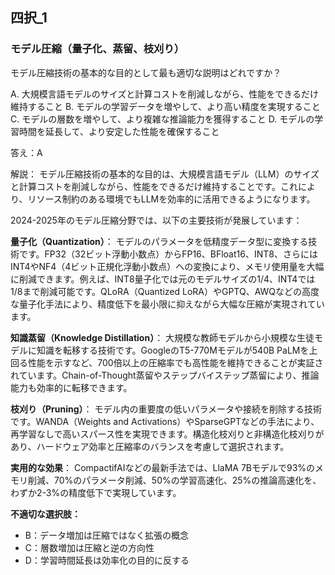 ## 四択_1
### モデル圧縮（量子化、蒸留、枝刈り）
モデル圧縮技術の基本的な目的として最も適切な説明はどれですか？

A. 大規模言語モデルのサイズと計算コストを削減しながら、性能をできるだけ維持すること
B. モデルの学習データを増やして、より高い精度を実現すること
C. モデルの層数を増やして、より複雑な推論能力を獲得すること
D. モデルの学習時間を延長して、より安定した性能を確保すること

答え：A

解説：
モデル圧縮技術の基本的な目的は、大規模言語モデル（LLM）のサイズと計算コストを削減しながら、性能をできるだけ維持することです。これにより、リソース制約のある環境でもLLMを効率的に活用できるようになります。

2024-2025年のモデル圧縮分野では、以下の主要技術が発展しています：

**量子化（Quantization）**：
モデルのパラメータを低精度データ型に変換する技術です。FP32（32ビット浮動小数点）からFP16、BFloat16、INT8、さらにはINT4やNF4（4ビット正規化浮動小数点）への変換により、メモリ使用量を大幅に削減できます。例えば、INT8量子化では元のモデルサイズの1/4、INT4では1/8まで削減可能です。QLoRA（Quantized LoRA）やGPTQ、AWQなどの高度な量子化手法により、精度低下を最小限に抑えながら大幅な圧縮が実現されています。

**知識蒸留（Knowledge Distillation）**：
大規模な教師モデルから小規模な生徒モデルに知識を転移する技術です。GoogleのT5-770Mモデルが540B PaLMを上回る性能を示すなど、700倍以上の圧縮率でも高性能を維持できることが実証されています。Chain-of-Thought蒸留やステップバイステップ蒸留により、推論能力も効率的に転移できます。

**枝刈り（Pruning）**：
モデル内の重要度の低いパラメータや接続を削除する技術です。WANDA（Weights and Activations）やSparseGPTなどの手法により、再学習なしで高いスパース性を実現できます。構造化枝刈りと非構造化枝刈りがあり、ハードウェア効率と圧縮率のバランスを考慮して選択されます。

**実用的な効果**：
CompactifAIなどの最新手法では、LlaMA 7Bモデルで93%のメモリ削減、70%のパラメータ削減、50%の学習高速化、25%の推論高速化を、わずか2-3%の精度低下で実現しています。

**不適切な選択肢：**
- B：データ増加は圧縮ではなく拡張の概念
- C：層数増加は圧縮と逆の方向性
- D：学習時間延長は効率化の目的に反する 
